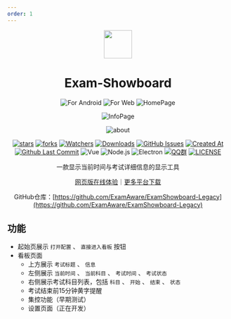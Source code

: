 ```yaml
---
order: 1
---
```


<div align="center">

<img src="/icon/ExamAware.png" width="64"/>

# Exam-Showboard

<ArticleMetadata />

![For Android](/images/Exam-Showboard/for-android.png)
![For Web](/images/Exam-Showboard/for-web.png)
![HomePage](/images/Exam-Showboard/HomePage.png)

![InfoPage](/images/Exam-Showboard/InfoPage.png)

![about](/images/Exam-Showboard/about.png)

[![stars](https://img.shields.io/github/stars/ExamAware/ExamShowboard-Legacy?label=Stars)](https://github.com/ExamAware/ExamShowboard-Legacy/stargazers) [![forks](https://img.shields.io/github/forks/ExamAware/ExamShowboard-Legacy?label=Forks)](https://github.com/ExamAware/ExamShowboard-Legacy/forks) [![Watchers](https://img.shields.io/github/watchers/ExamAware/ExamShowboard-Legacy?style=social)](https://github.com/ExamAware/ExamShowboard-Legacy/watchers) [![Downloads](https://img.shields.io/github/downloads/ExamAware/ExamShowboard-Legacy/total?style=social&label=Downloads&logo=github)](https://github.com/ExamAware/ExamShowboard-Legacy/releases) [![GitHub Issues](https://img.shields.io/github/issues-search/ExamAware/ExamShowboard-Legacy?query=is%3Aopen&style=flat&logo=github&label=Issues&color=%233fb950)](https://github.com/ExamAware/ExamShowboard-Legacy/issues) [![Created At](https://img.shields.io/github/created-at/ExamAware/ExamShowboard-Legacy)](https://github.com/ExamAware/ExamShowboard-Legacy) [![Github Last Commit](https://img.shields.io/github/last-commit/ExamAware/ExamShowboard-Legacy)](https://github.com/ExamAware/ExamShowboard-Legacy/commits/master) ![Vue](https://img.shields.io/badge/Vue-4FC08D?logo=vue.js&logoColor=white&style=flat) ![Node.js](https://img.shields.io/badge/Node.js-339933?logo=node.js&logoColor=white&style=flat) ![Electron](https://img.shields.io/badge/Electron-47848F?logo=electron&logoColor=white&style=flat) [![QQ群](https://img.shields.io/badge/-QQ%E7%BE%A4%EF%BD%9C901670561-blue?style=flat&logo=QQ&logoColor=white)](https://qm.qq.com/q/zDiEipHsaI)
[![LICENSE](https://img.shields.io/badge/License-GPL--3.0-red.svg 'LICENSE')](https://github.com/ExamAware/ExamShowboard-Legacy/blob/master/LICENSE)

一款显示当前时间与考试详细信息的显示工具

[网页版在线体验](http://examboard.cn/)｜[更多平台下载](https://www.123912.com/s/0l7bVv-6HdAh)

GitHub仓库：[https://github.com/ExamAware/ExamShowboard-Legacy](https://github.com/ExamAware/ExamShowboard-Legacy)

</div>

## 功能

- 起始页展示 `打开配置` 、 `直接进入看板` 按钮
- 看板页面
  - 上方展示 `考试标题` 、 `信息`
  - 左侧展示 `当前时间` 、 `当前科目` 、 `考试时间` 、 `考试状态`
  - 右侧展示考试科目列表，包括 `科目` 、 `开始` 、 `结束` 、 `状态`
  - 考试结束前15分钟黄字提醒
  - 集控功能（早期测试）
  - 设置页面（正在开发）
